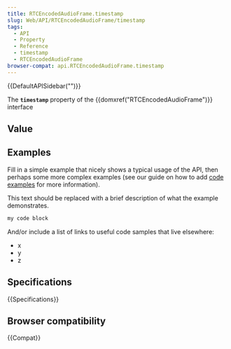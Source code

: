 ```yaml
---
title: RTCEncodedAudioFrame.timestamp
slug: Web/API/RTCEncodedAudioFrame/timestamp
tags:
  - API
  - Property
  - Reference
  - timestamp
  - RTCEncodedAudioFrame
browser-compat: api.RTCEncodedAudioFrame.timestamp
---
```

{{DefaultAPISidebar("")}}

The **`timestamp`** property of the {{domxref("RTCEncodedAudioFrame")}} interface 

## Value



## Examples

Fill in a simple example that nicely shows a typical usage of the API, then perhaps some more complex examples (see our guide on how to add [code examples](/en-US/docs/MDN/Contribute/Structures/Code_examples) for more information).

This text should be replaced with a brief description of what the example demonstrates.

```js
my code block
```

And/or include a list of links to useful code samples that live elsewhere:

*   x
*   y
*   z

## Specifications

{{Specifications}}

## Browser compatibility

{{Compat}}


